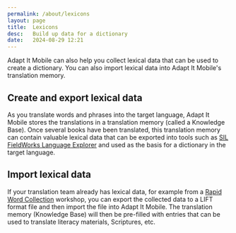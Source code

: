```yaml
---
permalink: /about/lexicons
layout: page
title:  Lexicons
desc:   Build up data for a dictionary
date:   2024-08-29 12:21
---
```


Adapt It Mobile can also help you collect lexical data that can be used to create a dictionary. You can also import lexical data into Adapt It Mobile's translation memory.

## Create and export lexical data

As you translate words and phrases into the target language, Adapt It Mobile stores the translations in a translation memory (called a Knowledge Base). Once several books have been translated, this translation memory can contain valuable lexical data that can be exported into tools such as [SIL FieldWorks Language Explorer](https://software.sil.org/fieldworks/) and used as the basis for a dictionary in the target language.

## Import lexical data

If your translation team already has lexical data, for example from a [Rapid Word Collection](https://rapidwords.net/) workshop, you can export the collected data to a LIFT format file and then import the file into Adapt It Mobile. The translation memory (Knowledge Base) will then be pre-filled with entries that can be used to translate literacy materials, Scriptures, etc.

